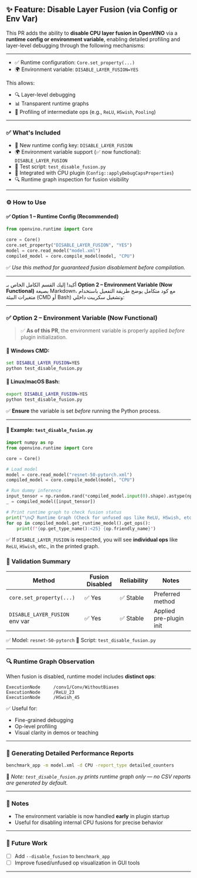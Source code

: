 ## ✨ Feature: Disable Layer Fusion (via Config or Env Var)

This PR adds the ability to **disable CPU layer fusion in OpenVINO** via a **runtime config or environment variable**,
enabling detailed profiling and layer-level debugging through the following mechanisms:

---

- ✅ Runtime configuration: `Core.set_property(...)`
- 🌍 Environment variable: `DISABLE_LAYER_FUSION=YES`

This allows:

- 🔍 Layer-level debugging
- 📊 Transparent runtime graphs
- 🧪 Profiling of intermediate ops (e.g., `ReLU`, `HSwish`, `Pooling`)

---

### ✅ What's Included

- 🔑 New runtime config key: `DISABLE_LAYER_FUSION`
- 🌍 Environment variable support (✅ now functional): `DISABLE_LAYER_FUSION`
- 🧪 Test script: `test_disable_fusion.py`
- 🧠 Integrated with CPU plugin (`Config::applyDebugCapsProperties`)
- 🔍 Runtime graph inspection for fusion visibility

---

### ⚙️ How to Use

#### ✅ Option 1 – Runtime Config (Recommended)

```python
from openvino.runtime import Core

core = Core()
core.set_property("DISABLE_LAYER_FUSION", "YES")
model = core.read_model("model.xml")
compiled_model = core.compile_model(model, "CPU")
```

✅ _Use this method for guaranteed fusion disablement before compilation._

---

أكيد! إليك القسم الكامل الخاص بـ **Option 2 – Environment Variable (Now Functional)** بصيغة Markdown، مع كود متكامل يوضح طريقة التفعيل باستخدام متغيرات البيئة (CMD أو Bash) وتشغيل سكريبت داخلي:

---

### ✅ Option 2 – Environment Variable (Now Functional)

> ✅ **As of this PR**, the environment variable is properly applied _before_ plugin initialization.

#### 🔧 Windows CMD:

```cmd
set DISABLE_LAYER_FUSION=YES
python test_disable_fusion.py
```

#### 🐧 Linux/macOS Bash:

```bash
export DISABLE_LAYER_FUSION=YES
python test_disable_fusion.py
```

✅ **Ensure** the variable is set _before_ running the Python process.

---

#### 🧪 Example: `test_disable_fusion.py`

```python
import numpy as np
from openvino.runtime import Core

core = Core()

# Load model
model = core.read_model("resnet-50-pytorch.xml")
compiled_model = core.compile_model(model, "CPU")

# Run dummy inference
input_tensor = np.random.rand(*compiled_model.input(0).shape).astype(np.float32)
_ = compiled_model([input_tensor])

# Print runtime graph to check fusion status
print("\n📋 Runtime Graph (Check for unfused ops like ReLU, HSwish, etc.):")
for op in compiled_model.get_runtime_model().get_ops():
    print(f"{op.get_type_name():<25} {op.friendly_name}")
```

✅ If `DISABLE_LAYER_FUSION` is respected, you will see **individual ops** like `ReLU`, `HSwish`, etc., in the printed graph.

### 🧪 Validation Summary

| Method                         | Fusion Disabled | Reliability | Notes                   |
| ------------------------------ | --------------- | ----------- | ----------------------- |
| `core.set_property(...)`       | ✅ Yes          | ✅ Stable   | Preferred method        |
| `DISABLE_LAYER_FUSION` env var | ✅ Yes          | ✅ Stable   | Applied pre-plugin init |

✅ Model: `resnet-50-pytorch`
🧪 Script: `test_disable_fusion.py`

---

### 🔍 Runtime Graph Observation

When fusion is disabled, runtime model includes **distinct ops**:

```
ExecutionNode     /conv1/Conv/WithoutBiases
ExecutionNode     /ReLU_23
ExecutionNode     /HSwish_45
```

✅ Useful for:

- Fine-grained debugging
- Op-level profiling
- Visual clarity in demos or teaching

---

### 📄 Generating Detailed Performance Reports

```bash
benchmark_app -m model.xml -d CPU -report_type detailed_counters
```

📝 _Note: `test_disable_fusion.py` prints runtime graph only — no CSV reports are generated by default._

---

### 🧠 Notes

- The environment variable is now handled **early** in plugin startup
- Useful for disabling internal CPU fusions for precise behavior

---

### 🚧 Future Work

- [ ] Add `--disable_fusion` to `benchmark_app`
- [ ] Improve fused/unfused op visualization in GUI tools

---
